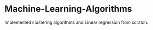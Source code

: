 # Machine-Learning-Algorithms
Implemented clustering algorithms and Linear regression from scratch. 
